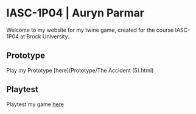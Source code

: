 # IASC-1P04 | Auryn Parmar

Welcome to my website for my twine game, created for the course IASC-1P04 at Brock University.

## Prototype

Play my Prototype [here](Prototype/The Accident (5).html)

## Playtest

Playtest my game [here](https://forms.office.com/r/gTaVrFwZBS)

